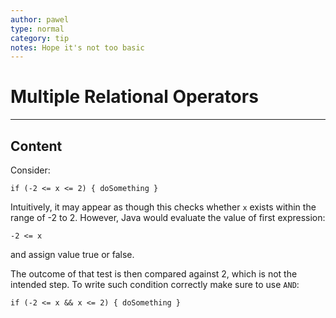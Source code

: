 ```yaml
---
author: pawel
type: normal
category: tip
notes: Hope it's not too basic
---
```


# Multiple Relational Operators


---

## Content

Consider:

```plain-text
if (-2 <= x <= 2) { doSomething }
```

Intuitively, it may appear as though this checks whether `x` exists within the range of -2 to 2. However, Java would evaluate the value of first expression:

```plain-text
-2 <= x
```

and assign value true or false. 

The outcome of that test is then compared against 2, which is not the intended step. To write such condition correctly make sure to use `AND`:

```plain-text
if (-2 <= x && x <= 2) { doSomething }
```
